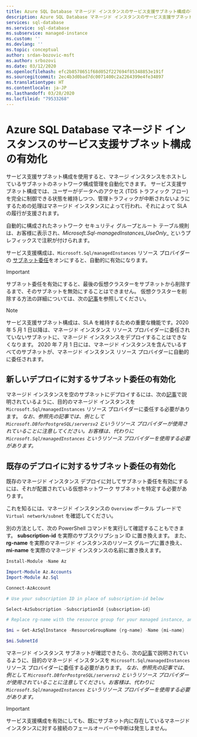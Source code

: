 ```yaml
---
title: Azure SQL Database マネージド インスタンスのサービス支援サブネット構成の有効化
description: Azure SQL Database マネージド インスタンスのサービス支援サブネット構成の有効化
services: sql-database
ms.service: sql-database
ms.subservice: managed-instance
ms.custom: ''
ms.devlang: ''
ms.topic: conceptual
author: srdan-bozovic-msft
ms.author: srbozovi
ms.date: 03/12/2020
ms.openlocfilehash: efc2b8578651f68d052f227694f85348853e191f
ms.sourcegitcommit: 2ec4b3d0bad7dc0071400c2a2264399e4fe34897
ms.translationtype: HT
ms.contentlocale: ja-JP
ms.lasthandoff: 03/28/2020
ms.locfileid: "79533268"
---
```

# <a name="enabling-service-aided-subnet-configuration-for-azure-sql-database-managed-instance"></a>Azure SQL Database マネージド インスタンスのサービス支援サブネット構成の有効化
サービス支援サブネット構成を使用すると、マネージ インスタンスをホストしているサブネットのネットワーク構成管理を自動化できます。 サービス支援サブネット構成では、ユーザーがデータへのアクセス (TDS トラフィック フロー) を完全に制御できる状態を維持しつつ、管理トラフィックが中断されないようにするための処理はマネージド インスタンスによって行われ、それによって SLA の履行が支援されます。

自動的に構成されたネットワーク セキュリティ グループとルート テーブル規則は、お客様に表示され、_Microsoft.Sql-managedInstances_UseOnly__ というプレフィックスで注釈が付けられます。

サービス支援構成は、`Microsoft.Sql/managedInstances` リソース プロバイダーの [サブネット委任](../virtual-network/subnet-delegation-overview.md)をオンにすると、自動的に有効になります。

> [!IMPORTANT] 
> サブネット委任を有効にすると、最後の仮想クラスターをサブネットから削除するまで、そのサブネットを無効にすることはできません。 仮想クラスターを削除する方法の詳細については、次の[記事](sql-database-managed-instance-delete-virtual-cluster.md#delete-virtual-cluster-from-the-azure-portal)を参照してください。

> [!NOTE] 
> サービス支援サブネット構成は、SLA を維持するための重要な機能です。2020 年 5 月 1 日以降は、マネージド インスタンス リソース プロバイダーに委任されていないサブネットに、マネージド インスタンスをデプロイすることはできなくなります。 2020 年 7 月 1 日には、マネージド インスタンスを含んでいるすべてのサブネットが、マネージド インスタンス リソース プロバイダーに自動的に委任されます。 

## <a name="enabling-subnet-delegation-for-new-deployments"></a>新しいデプロイに対するサブネット委任の有効化
マネージド インスタンスを空のサブネットにデプロイするには、次の[記事](../virtual-network/manage-subnet-delegation.md)で説明されているように、目的のマネージド インスタンスを `Microsoft.Sql/managedInstances` リソース プロバイダーに委任する必要があります。 _なお、参照先の記事では、例として `Microsoft.DBforPostgreSQL/serversv2` というリソース プロバイダーが使用されていることに注意してください。お客様は、代わりに `Microsoft.Sql/managedInstances` というリソース プロバイダーを使用する必要があります。_

## <a name="enabling-subnet-delegation-for-existing-deployments"></a>既存のデプロイに対するサブネット委任の有効化

既存のマネージド インスタンス デプロイに対してサブネット委任を有効にするには、それが配置されている仮想ネットワーク サブネットを特定する必要があります。 

これを知るには、マネージド インスタンスの `Overview` ポータル ブレードで `Virtual network/subnet` を確認してください。

別の方法として、次の PowerShell コマンドを実行して確認することもできます。 **subscription-id** を実際のサブスクリプション ID に置き換えます。 また、**rg-name** を実際のマネージド インスタンスのリソース グループに置き換え、**mi-name** を実際のマネージド インスタンスの名前に置き換えます。

```powershell
Install-Module -Name Az

Import-Module Az.Accounts
Import-Module Az.Sql

Connect-AzAccount

# Use your subscription ID in place of subscription-id below

Select-AzSubscription -SubscriptionId {subscription-id}

# Replace rg-name with the resource group for your managed instance, and replace mi-name with the name of your managed instance

$mi = Get-AzSqlInstance -ResourceGroupName {rg-name} -Name {mi-name}

$mi.SubnetId
```

マネージド インスタンス サブネットが確認できたら、次の[記事](../virtual-network/manage-subnet-delegation.md)で説明されているように、目的のマネージド インスタンスを `Microsoft.Sql/managedInstances` リソース プロバイダーに委任する必要があります。 _なお、参照先の記事では、例として `Microsoft.DBforPostgreSQL/serversv2` というリソース プロバイダーが使用されていることに注意してください。お客様は、代わりに `Microsoft.Sql/managedInstances` というリソース プロバイダーを使用する必要があります。_


> [!IMPORTANT]
> サービス支援構成を有効にしても、既にサブネット内に存在しているマネージド インスタンスに対する接続のフェールオーバーや中断は発生しません。
